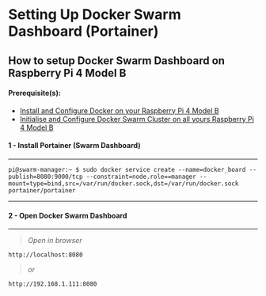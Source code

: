 # Setting Up Docker Swarm Dashboard (Portainer)

## How to setup Docker Swarm Dashboard on Raspberry Pi 4 Model B

#### Prerequisite(s):
- [Install and Configure Docker on your Raspberry Pi 4 Model B](./11-setting-up-docker.md)
- [Initialise and Configure Docker Swarm Cluster on all yours Raspberry Pi 4 Model B](./13-setting-up-docker-swarm-cluster.md)

#### 1 - Install Portainer (Swarm Dashboard)
----

```console
pi@swarm-manager:~ $ sudo docker service create --name=docker_board --publish=8080:9000/tcp --constraint=node.role==manager --mount=type=bind,src=/var/run/docker.sock,dst=/var/run/docker.sock portainer/portainer
```
---
#### 2 - Open Docker Swarm Dashboard
---

> _Open in browser_
```
http://localhost:8080
```
> _or_

```
http://192.168.1.111:8080
```
